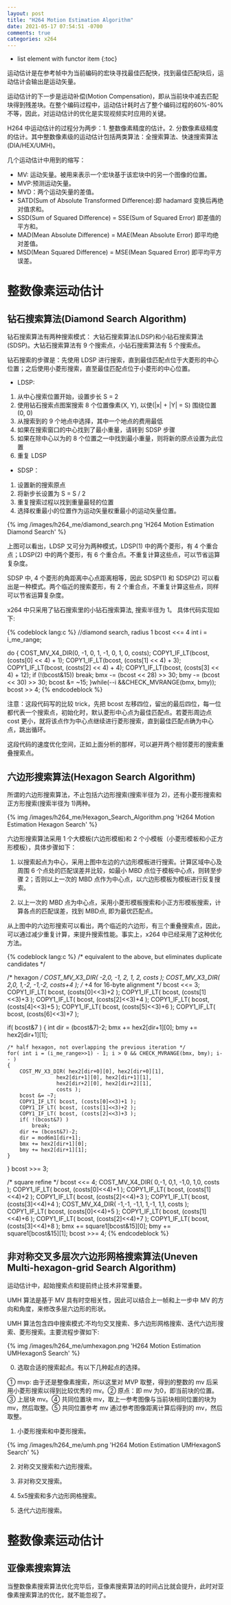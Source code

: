 ```yaml
---
layout: post
title: "H264 Motion Estimation Algorithm"
date: 2021-05-17 07:54:51 -0700
comments: true
categories: x264
---
```


* list element with functor item
{:toc}

运动估计是在参考帧中为当前编码的宏块寻找最佳匹配快，找到最佳匹配块后，运动估计会输出是运动矢量。

<!--more-->

运动估计的下一步是运动补偿(Motion Compensation)，即从当前块中减去匹配块得到残差块。在整个编码过程中，运动估计耗时占了整个编码过程的60%-80%不等，因此，对运动估计的优化是实现视频实时应用的关键。

H264 中运动估计的过程分为两步：1. 整数像素精度的估计。2. 分数像素级精度的估计。其中整数像素级的运动估计包括两类算法：全搜索算法、快速搜索算法(DIA/HEX/UMH)。

几个运动估计中用到的缩写：  

* MV: 运动矢量。被用来表示一个宏块基于该宏块中的另一个图像的位置。  
* MVP:预测运动矢量。  
* MVD：两个运动矢量的差值。  
* SATD(Sum of Absolute Transformed Difference):即 hadamard 变换后再绝对值求和。  
* SSD(Sum of Squared Difference) = SSE(Sum of Squared Error) 即差值的平方和。  
* MAD(Mean Absolute Difference) = MAE(Mean Absolute Error) 即平均绝对差值。  
* MSD(Mean Squared Difference) = MSE(Mean Squared Error) 即平均平方误差。  

# 整数像素运动估计

## 钻石搜索算法(Diamond Search Algorithm)

钻石搜索算法有两种搜索模式： 大钻石搜索算法(LDSP)和小钻石搜索算法(SDSP)。大钻石搜索算法有 9 个搜索点，小钻石搜索算法有 5 个搜索点。

钻石搜索的步骤是：先使用 LDSP 进行搜索，直到最佳匹配点位于大菱形的中心位置；之后使用小菱形搜索，直至最佳匹配点位于小菱形的中心位置。

* LDSP:

1. 从中心搜索位置开始，设置步长 S = 2
2. 使用钻石搜索点图案搜索 8 个位置像素(X, Y), 以使(|x| + |Y| = S) 围绕位置 (0, 0)
3. 从搜索到的 9 个地点中选择，其中一个地点的费用最低
4. 如果在搜索窗口的中心找到了最小重量，请转到 SDSP 步骤
5. 如果在除中心以为的 8 个位置之一中找到最小重量，则将新的原点设置为此位置
6. 重复 LDSP

* SDSP：

1. 设置新的搜索原点
2. 将新步长设置为 S = S / 2
3. 重复搜索过程以找到重量最轻的位置
4. 选择权重最小的位置作为运动矢量权重最小的运动矢量位置。

{% img /images/h264_me/diamond_search.png 'H264 Motion Estimation Diamond Search' %}

上图可以看出，LDSP 又可分为两种模式，LDSP(1) 中的两个菱形，有 4 个重合点；LDSP(2) 中的两个菱形，有 6 个重合点。不重复计算这些点，可以节省运算复杂度。

SDSP 中, 4 个菱形的角距离中心点距离相等，因此 SDSP(1) 和 SDSP(2) 可以看出是一种模式。两个临近的搜索菱形，有 2 个重合点，不重复计算这些点，同样可以节省运算复杂度。

x264 中只采用了钻石搜索里的小钻石搜索算法, 搜索半径为 1。 具体代码实现如下:

{% codeblock lang:c %}
//diamond search, radius 1
bcost <<= 4
int i = i_me_range;

do
{
    COST_MV_X4_DIR(0, -1, 0, 1, -1, 0, 1, 0, costs);
    COPY1_IF_LT(bcost, (costs[0] << 4) + 1);
    COPY1_IF_LT(bcost, (costs[1] << 4) + 3);
    COPY1_IF_LT(bcost, (costs[2] << 4) + 4);
    COPY1_IF_LT(bcost, (costs[3] << 4) + 12);
    if (!(bcost&15))
        break;
    bmx -= (bcost << 28) >> 30;
    bmy -= (bcost << 30) >> 30;
    bcost &= ~15;
}while(--i &&CHECK_MVRANGE(bmx, bmy));
bcost >> 4;
{% endcodeblock %}

注意：这段代码写的比较 trick，先把 bcost 左移四位，留出的最后四位，每一位都代表一个搜索点，初始化时，默认菱形中心点为最佳匹配点。若菱形周边点 cost 更小，就将该点作为中心点继续进行菱形搜索，直到最佳匹配点确为中心点，跳出循环。

这段代码的速度优化空间，正如上面分析的那样，可以避开两个相邻菱形的搜索重叠搜索点。

## 六边形搜索算法(Hexagon Search Algorithm)

所谓的六边形搜索算法，不止包括六边形搜索(搜索半径为 2)，还有小菱形搜索和正方形搜索(搜索半径为 1)两种。

{% img /images/h264_me/Hexagon_Search_Algorithm.png 'H264 Motion Estimation Hexagon Search' %}

六边形搜索算法采用 1 个大模板(六边形模板)和 2 个小模板（小菱形模板和小正方形模板），具体步骤如下：

1. 以搜索起点为中心，采用上图中左边的六边形模板进行搜索。计算区域中心及周围 6 个点处的匹配误差并比较，如最小 MBD 点位于模板中心点，则转至步骤 2；否则以上一次的 MBD 点作为中心点，以六边形模板为模板进行反复搜索。

2. 以上一次的 MBD 点为中心点，采用小菱形模板搜索和小正方形模板搜索，计算各点的匹配误差，找到 MBD点, 即为最优匹配点。

从上图中的六边形搜索可以看出，两个临近的六边形，有三个重叠搜索点，因此，可以通过减少重复计算，来提升搜索性能。事实上，x264 中已经采用了这种优化方法。

{% codeblock lang:c %}
/* equivalent to the above, but eliminates duplicate candidates */

/* hexagon */
COST_MV_X3_DIR( -2,0, -1, 2,  1, 2, costs   );
COST_MV_X3_DIR(  2,0,  1,-2, -1,-2, costs+4 ); /* +4 for 16-byte alignment */
bcost <<= 3;
COPY1_IF_LT( bcost, (costs[0]<<3)+2 );
COPY1_IF_LT( bcost, (costs[1]<<3)+3 );
COPY1_IF_LT( bcost, (costs[2]<<3)+4 );
COPY1_IF_LT( bcost, (costs[4]<<3)+5 );
COPY1_IF_LT( bcost, (costs[5]<<3)+6 );
COPY1_IF_LT( bcost, (costs[6]<<3)+7 );

if( bcost&7 )
{
    int dir = (bcost&7)-2;
    bmx += hex2[dir+1][0];
    bmy += hex2[dir+1][1];

    /* half hexagon, not overlapping the previous iteration */
    for( int i = (i_me_range>>1) - 1; i > 0 && CHECK_MVRANGE(bmx, bmy); i-- )
    {
        COST_MV_X3_DIR( hex2[dir+0][0], hex2[dir+0][1],
                    hex2[dir+1][0], hex2[dir+1][1],
                    hex2[dir+2][0], hex2[dir+2][1],
                    costs );
        bcost &= ~7;
        COPY1_IF_LT( bcost, (costs[0]<<3)+1 );
        COPY1_IF_LT( bcost, (costs[1]<<3)+2 );
        COPY1_IF_LT( bcost, (costs[2]<<3)+3 );
        if( !(bcost&7) )
            break;
        dir += (bcost&7)-2;
        dir = mod6m1[dir+1];
        bmx += hex2[dir+1][0];
        bmy += hex2[dir+1][1];
    }
}
bcost >>= 3;

/* square refine */
bcost <<= 4;
COST_MV_X4_DIR(  0,-1,  0,1, -1,0, 1,0, costs );
COPY1_IF_LT( bcost, (costs[0]<<4)+1 );
COPY1_IF_LT( bcost, (costs[1]<<4)+2 );
COPY1_IF_LT( bcost, (costs[2]<<4)+3 );
COPY1_IF_LT( bcost, (costs[3]<<4)+4 );
COST_MV_X4_DIR( -1,-1, -1,1, 1,-1, 1,1, costs );
COPY1_IF_LT( bcost, (costs[0]<<4)+5 );
COPY1_IF_LT( bcost, (costs[1]<<4)+6 );
COPY1_IF_LT( bcost, (costs[2]<<4)+7 );
COPY1_IF_LT( bcost, (costs[3]<<4)+8 );
bmx += square1[bcost&15][0];
bmy += square1[bcost&15][1];
bcost >>= 4;
{% endcodeblock %}

## 非对称交叉多层次六边形网格搜索算法(Uneven Multi-hexagon-grid Search Algorithm)

运动估计中，起始搜索点和提前终止技术非常重要。

UMH 算法是基于 MV 具有时空相关性，因此可以结合上一帧和上一步中 MV 的方向和角度，来修改多层六边形的形状。

UMH 算法包含四中搜索模式:不均匀交叉搜索、多六边形网格搜索、迭代六边形搜索、菱形搜索。主要流程步骤如下:

{% img /images/h264_me/umhexagon.png 'H264 Motion Estimation UMHexagonS Search' %}

0. 选取合适的搜索起点。有以下几种起点的选择。

① mvp: 由于还是整像素搜索，所以这里对 MVP 取整，得到的整数的 mv 后采用小菱形搜索以得到比较优秀的 mv。② 原点：即 mv 为0，即当前块的位置。
③ 上层块 mv。④ 共同位置块 mv，取上一参考图像与当前块相同位置的块为 mv，然后取整。⑤  共同位置参考 mv 通过参考图像距离计算后得到的 mv，然后取整。

1. 小菱形搜索和中菱形搜索。

{% img /images/h264_me/umh.png 'H264 Motion Estimation UMHexagonS Search' %}

2. 对称交叉搜索和六边形搜索。

3. 非对称交叉搜索。

4. 5x5搜索和多六边形网格搜索。

5. 迭代六边形搜索。

# 整数像素运动估计

## 亚像素搜索算法

当整数像素搜索算法优化完毕后，亚像素搜索算法的时间占比就会提升，此时对亚像素搜索算法的优化，就不能忽视了。
